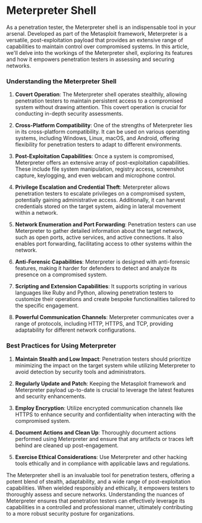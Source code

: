 # Meterpreter Shell
As a penetration tester, the Meterpreter shell is an indispensable tool in your arsenal. Developed as part of the Metasploit framework, Meterpreter is a versatile, post-exploitation payload that provides an extensive range of capabilities to maintain control over compromised systems. In this article, we'll delve into the workings of the Meterpreter shell, exploring its features and how it empowers penetration testers in assessing and securing networks.

### Understanding the Meterpreter Shell

1. **Covert Operation**: The Meterpreter shell operates stealthily, allowing penetration testers to maintain persistent access to a compromised system without drawing attention. This covert operation is crucial for conducting in-depth security assessments.

2. **Cross-Platform Compatibility**: One of the strengths of Meterpreter lies in its cross-platform compatibility. It can be used on various operating systems, including Windows, Linux, macOS, and Android, offering flexibility for penetration testers to adapt to different environments.

3. **Post-Exploitation Capabilities**: Once a system is compromised, Meterpreter offers an extensive array of post-exploitation capabilities. These include file system manipulation, registry access, screenshot capture, keylogging, and even webcam and microphone control.

4. **Privilege Escalation and Credential Theft**: Meterpreter allows penetration testers to escalate privileges on a compromised system, potentially gaining administrative access. Additionally, it can harvest credentials stored on the target system, aiding in lateral movement within a network.

5. **Network Enumeration and Port Forwarding**: Penetration testers can use Meterpreter to gather detailed information about the target network, such as open ports, active services, and active connections. It also enables port forwarding, facilitating access to other systems within the network.

6. **Anti-Forensic Capabilities**: Meterpreter is designed with anti-forensic features, making it harder for defenders to detect and analyze its presence on a compromised system.

7. **Scripting and Extension Capabilities**: It supports scripting in various languages like Ruby and Python, allowing penetration testers to customize their operations and create bespoke functionalities tailored to the specific engagement.

8. **Powerful Communication Channels**: Meterpreter communicates over a range of protocols, including HTTP, HTTPS, and TCP, providing adaptability for different network configurations.

### Best Practices for Using Meterpreter

1. **Maintain Stealth and Low Impact**: Penetration testers should prioritize minimizing the impact on the target system while utilizing Meterpreter to avoid detection by security tools and administrators.

2. **Regularly Update and Patch**: Keeping the Metasploit framework and Meterpreter payload up-to-date is crucial to leverage the latest features and security enhancements.

3. **Employ Encryption**: Utilize encrypted communication channels like HTTPS to enhance security and confidentiality when interacting with the compromised system.

4. **Document Actions and Clean Up**: Thoroughly document actions performed using Meterpreter and ensure that any artifacts or traces left behind are cleaned up post-engagement.

5. **Exercise Ethical Considerations**: Use Meterpreter and other hacking tools ethically and in compliance with applicable laws and regulations.

The Meterpreter shell is an invaluable tool for penetration testers, offering a potent blend of stealth, adaptability, and a wide range of post-exploitation capabilities. When wielded responsibly and ethically, it empowers testers to thoroughly assess and secure networks. Understanding the nuances of Meterpreter ensures that penetration testers can effectively leverage its capabilities in a controlled and professional manner, ultimately contributing to a more robust security posture for organizations.